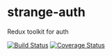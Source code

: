 # strange-auth

Redux toolkit for auth

[![Build Status](https://travis-ci.org/BigRoomStudios/strange-auth.svg?branch=master)](https://travis-ci.org/BigRoomStudios/strange-auth)
[![Coverage Status](https://coveralls.io/repos/BigRoomStudios/strange-auth/badge.svg?branch=master&service=github)](https://coveralls.io/github/BigRoomStudios/strange-auth?branch=master)
